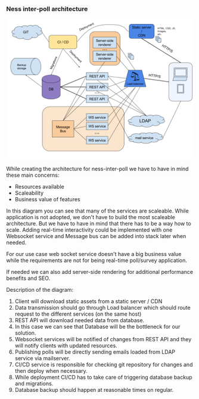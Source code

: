 ### Ness inter-poll architecture

![Architecture preview](https://github.com/michalvankodev/ness-inter-poll/blob/master/assets/architecture-diagram.png)

While creating the architecture for ness-inter-poll we have to have in mind these main concerns:
- Resources available
- Scaleability
- Business value of features

In this diagram you can see that many of the services are scaleable.
While application is not adopted, we don't have to build the most scaleable architecture.
But we have to have in mind that there has to be a way how to scale.
Adding real-time interactivity could be implemented with one Websocket service and Message bus can be added into stack later when needed.

For our use case web socket service doesn't have a big business value while the requirements are not for being real-time poll/survey application.

If needed we can also add server-side rendering for additional performance benefits and SEO. 

Description of the diagram:
1. Client will download static assets from a static server / CDN
2. Data transmission should go through Load balancer which should route request to the different services (on the same host)
3. REST API will download needed data from database.
4. In this case we can see that Database will be the bottleneck for our solution. 
5. Websocket services will be notified of changes from REST API and they will notify clients with updated resources.
6. Publishing polls will be directly sending emails loaded from LDAP service via mailserver.
7. CI/CD service is responsible for checking git repository for changes and then deploy when necessary.
8. While deployment CI/CD has to take care of triggering database backup and migrations.
9. Database backup should happen at reasonable times on regular.